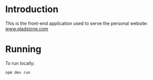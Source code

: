 # Introduction

This is the front-end application used to serve the personal website: www.qladstone.com

# Running

To run locally:

```
npm dev run
```
